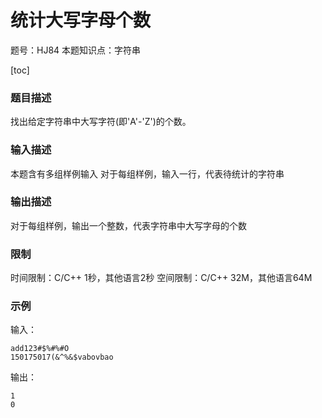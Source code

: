 # 统计大写字母个数

题号：HJ84
本题知识点：字符串

[toc]

### 题目描述

找出给定字符串中大写字符(即'A'-'Z')的个数。

### 输入描述

本题含有多组样例输入
对于每组样例，输入一行，代表待统计的字符串

### 输出描述

对于每组样例，输出一个整数，代表字符串中大写字母的个数

### 限制
时间限制：C/C++ 1秒，其他语言2秒 
空间限制：C/C++ 32M，其他语言64M

### 示例

输入：
```
add123#$%#%#O
150175017(&^%&$vabovbao
```

输出：
```
1
0
```
